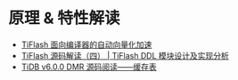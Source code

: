 # 原理 & 特性解读

- [TiFlash 面向编译器的自动向量化加速](1-vectorization-acceleration.md)
- [TiFlash 源码解读（四） | TiFlash DDL 模块设计及实现分析](2-tiflash-ddl.md)
- [TiDB v6.0.0 DMR 源码阅读——缓存表](3-tidb-dmr.md)